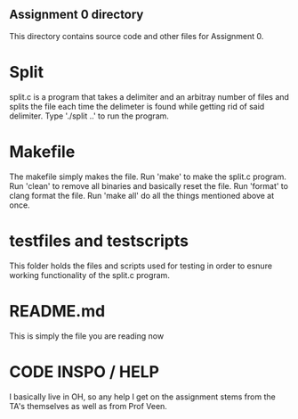 ## Assignment 0 directory

This directory contains source code and other files for Assignment 0.

# Split
split.c is a program that takes a delimiter and an arbitray number of files and splits
the file each time the delimeter is found while getting rid of said delimiter. Type './split <delimiter> <file1> ..<filen>' to run the program.

# Makefile
The makefile simply makes the file. Run 'make' to make the split.c program. Run 'clean' to
remove all binaries and basically reset the file. Run 'format' to clang format the file. Run
'make all' do all the things mentioned above at once.

# testfiles and testscripts
This folder holds the files and scripts used for testing in order to esnure working
functionality of the split.c program.

# README.md
This is simply the file you are reading now 

# CODE INSPO / HELP
I basically live in OH, so any help I get on the assignment stems from the TA's
themselves as well as from Prof Veen.
